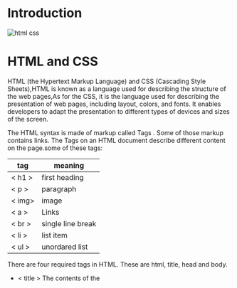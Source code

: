 # Introduction 

![html css](https://divbyte.com/wp-content/uploads/2019/02/html-css.png)

# HTML and CSS

HTML (the Hypertext Markup Language) and CSS (Cascading Style Sheets),HTML is known as a language used for describing the structure of the web pages,As for the CSS, it is the language used for describing the presentation of web pages, including layout, colors, and fonts. It enables developers to adapt the presentation to different types of devices and sizes of the screen.

The HTML syntax is made of markup called Tags . Some of those markup contains links. The Tags on an HTML document describe different content on the page.some of these tags:

  | tag   |  meaning            |
  | ---   |  -----------        |
  |< h1 > | first heading       |
  |< p >  | paragraph           |
  |< img> | image               |
  |< a >  | Links               |
  |< br > |single line break    |
  |< li > |list item            |
  |< ul > |unordared list       |
  
  There are four required tags in HTML. These are html, title, head and body.
  *  < title > The contents of the <title> element are either shown in the top of the browser
  *  < head >  Before the <body> element you will often see a <head> element. 
  *  < body >  Everything inside this element is shown inside the main browser window.
 Elements are usually made up of two tags: an opening tag and a closing tag. (The closing tag has an extra forward slash in it.) Each HTML element tells the browser something  about the information that sits between its opening and closing tags.
  
  
![html code](https://www.almrsal.com/wp-content/uploads/2019/02/%D8%A7%D9%83%D9%88%D8%A7%D8%AF-%D9%84%D9%84%D9%85%D9%88%D8%A7%D9%82%D8%B9.png)

When creating a web page, you add tags to the contents of the page. These tags provide extra meaning ,these "tage" known as a Semantic markup , like header,footer,main,article.
 
**HTML Layout Elements**
 
  An HTML layout is a structure that helps the user navigate through web pages easily. It is a way in which you can design web pages using simple HTML tags.HTML5 introduces a   new set of elements that allow you to divide up the parts of a page. The names of these elements indicate the kind of content you will find in them.
  
 * < article > - Defines an independent, self-contained content
 * < section > - Defines a section in a document.
 * < nav > - Defines a set of navigation links.
 * < header > - Defines a header for a document or a section.
 
**Process and Design**
 
   Every website should be designed for the target audience—not just for yourself or the site owner. It is therefore very important to understand who your target audience  is.after  you know who your visitors are, you need to consider why they are coming. most of people will visit  your  website for a specific reason.Your content and design should be influenced by the goals of your users.after you know what needs to appear on your site, you can start to organize the information into sections or pages,The aim is to create a diagram of the pages that will be used to structure the site. This is known as a site map and it will show how those pages can be grouped.A wireframe is a simple sketch of the key information that needs to go on each page of a site.
 
 
 **JavaScript**
 ![javascript](https://www.vitoshacademy.com/wp-content/uploads/2015/04/JS.png)
 
 JavaScript is the world's most popular programming language.JavaScript is a scripting or programming language that allows you to implement complex features on web pages, It is the third layer of the  standard web technologies, two of which (HTML and CSS),is a scripting language that enables you to create dynamically updating content, control multimedia, animate images
 
 
 
 
